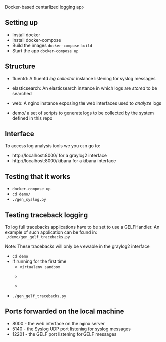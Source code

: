 Docker-based centarlized logging app

## Setting up

* Install docker 
* Install docker-compose
* Build the images ```docker-compose build```
* Start the app ```docker-compose up```

## Structure

* fluentd: A fluentd _log collector_ instance listening for syslog messages
* elasticsearch: An elasticsearch instance in which logs are _stored_ to be
  searched
* web: A nginx instance exposing the web interfaces used to _analyze_ logs

* demo/ a set of scripts to generate logs to be collected by the system 
  defined in this repo

## Interface
To access log analysis tools we you can go to:
* http://localhost:8000/ for a graylog2 interface
* http://localhost:8000/kibana for a kibana interface

## Testing that it works

* ```docker-compose up```
* ```cd demo/```
* ```./gen_syslog.py```

## Testing traceback logging

To log full tracebacks applications have to be set to use a GELFHandler.
An example of such application can be found in:
```./demo/gen_gelf_tracebacks.py```

Note: These tracebacks will only be viewable in the graylog2 interface

* ```cd demo```
* If running for the first time
  * ```virtualenv sandbox```
  * ```source sandbox/bin/activate
  * ```pip install -r requirements.txt
* ```./gen_gelf_tracebacks.py```

## Ports forwarded on the local machine

* 8000 - the web interface on the nginx server
* 5140 - the Syslog UDP port listening for syslog messages
* 12201 - the GELF port listening for GELF messages
